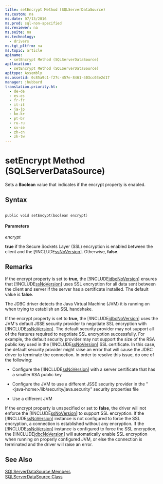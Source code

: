 ```yaml
---
title: setEncrypt Method (SQLServerDataSource)
ms.custom: na
ms.date: 07/13/2016
ms.prod: sql-non-specified
ms.reviewer: na
ms.suite: na
ms.technology: 
  - drivers
ms.tgt_pltfrm: na
ms.topic: article
apiname: 
  - setEncrypt Method (SQLServerDataSource)
apilocation: 
  - setEncrypt Method (SQLServerDataSource)
apitype: Assembly
ms.assetid: 0c85a9c1-f27c-457e-8461-403cc03e2d17
manager: jhubbard
translation.priority.ht: 
  - de-de
  - es-es
  - fr-fr
  - it-it
  - ja-jp
  - ko-kr
  - pt-br
  - ru-ru
  - sv-se
  - zh-cn
  - zh-tw
---
```

# setEncrypt Method (SQLServerDataSource)
  Sets a **Boolean** value that indicates if the encrypt property is enabled.  
  
## Syntax  
  
```  
  
public void setEncypt(boolean encrypt)  
```  
  
#### Parameters  
 *encrypt*  
  
 **true** if the Secure Sockets Layer \(SSL\) encryption is enabled between the client and the [!INCLUDE[ssNoVersion](../content/includes/ssNoVersion_md.md)]. Otherwise, **false**.  
  
## Remarks  
 If the encrypt property is set to **true**, the [!INCLUDE[jdbcNoVersion](../content/includes/jdbcNoVersion_md.md)] ensures that [!INCLUDE[ssNoVersion](../content/includes/ssNoVersion_md.md)] uses SSL encryption for all data sent between the client and server if the server has a certificate installed. The default value is **false**.  
  
 The JDBC driver detects the Java Virtual Machine \(JVM\) it is running on when trying to establish an SSL handshake.  
  
 If the encrypt property is set to **true**, the [!INCLUDE[jdbcNoVersion](../content/includes/jdbcNoVersion_md.md)] uses the JVM's default JSSE security provider to negotiate SSL encryption with [!INCLUDE[ssNoVersion](../content/includes/ssNoVersion_md.md)]. The default security provider may not support all of the features required to negotiate SSL encryption successfully. For example, the default security provider may not support the size of the RSA public key used in the [!INCLUDE[ssNoVersion](../content/includes/ssNoVersion_md.md)] SSL certificate. In this case, the default security provider might raise an error that will cause the JDBC driver to terminate the connection. In order to resolve this issue, do one of the following:  
  
-   Configure the [!INCLUDE[ssNoVersion](../content/includes/ssNoVersion_md.md)] with a server certificate that has a smaller RSA public key  
  
-   Configure the JVM to use a different JSSE security provider in the "\<java\-home\>\/lib\/security\/java.security" security properties file  
  
-   Use a different JVM  
  
 If the encrypt property is unspecified or set to **false**, the driver will not enforce the [!INCLUDE[ssNoVersion](../content/includes/ssNoVersion_md.md)] to support SSL encryption. If the [!INCLUDE[ssNoVersion](../content/includes/ssNoVersion_md.md)] instance is not configured to force the SSL encryption, a connection is established without any encryption. If the [!INCLUDE[ssNoVersion](../content/includes/ssNoVersion_md.md)] instance is configured to force the SSL encryption, the [!INCLUDE[jdbcNoVersion](../content/includes/jdbcNoVersion_md.md)] will automatically enable SSL encryption when running on properly configured JVM, or else the connection is terminated and the driver will raise an error.  
  
## See Also  
 [SQLServerDataSource Members](../content/SQLServerDataSource-Members.md)   
 [SQLServerDataSource Class](../content/SQLServerDataSource-Class.md)  
  
  